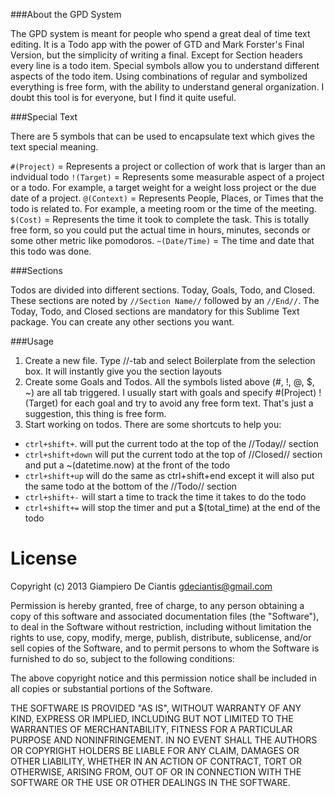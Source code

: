 ###About the GPD System

The GPD system is meant for people who spend a great deal of time text editing. It is a Todo app with the power of GTD and Mark Forster's Final Version, but the simplicity of writing a final. Except for Section headers every line is a todo item. Special symbols allow you to understand different aspects of the todo item. Using combinations of regular and symbolized everything is free form, with the ability to understand general organization. I doubt this tool is for everyone, but I find it quite useful.

###Special Text

There are 5 symbols that can be used to encapsulate text which gives the text special meaning.

`#(Project)` = Represents a project or collection of work that is larger than an indvidual todo
`!(Target)` = Represents some measurable aspect of a project or a todo. For example, a target weight for a weight loss project or the due date of a project.
`@(Context)` = Represents People, Places, or Times that the todo is related to. For example, a meeting room or the time of the meeting. 
`$(Cost)` = Represents the time it took to complete the task. This is totally free form, so you could put the actual time in hours, minutes, seconds or some other metric like pomodoros.
`~(Date/Time)` = The time and date that this todo was done.

###Sections

Todos are divided into different sections. Today, Goals, Todo, and Closed. These sections are noted by `//Section Name//` followed by an `//End//`. The Today, Todo, and Closed sections are mandatory for this Sublime Text package. You can create any other sections you want.

###Usage
1. Create a new file. Type //-tab and select Boilerplate from the selection box. It will instantly give you the section layouts
2. Create some Goals and Todos. All the symbols listed above (#, !, @, $, ~) are all tab triggered. I usually start with goals and specify #(Project) !(Target) for each goal and try to avoid any free form text. That's just a suggestion, this thing is free form.
3. Start working on todos. There are some shortcuts to help you:
* `ctrl+shift+`. will put the current todo at the top of the //Today// section
* `ctrl+shift+down` will put the current todo at the top of //Closed// section and put a ~(datetime.now) at the front of the todo
* `ctrl+shift+up` will do the same as ctrl+shift+end except it will also put the same todo at the bottom of the //Todo// section
* `ctrl+shift+-` will start a time to track the time it takes to do the todo
* `ctrl+shift+=` will stop the timer and put a $(total_time) at the end of the todo


License
=======
Copyright (c) 2013 Giampiero De Ciantis <gdeciantis@gmail.com>

Permission is hereby granted, free of charge, to any person obtaining a copy of this software and associated documentation files (the "Software"), to deal in the Software without restriction, including without limitation the rights to use, copy, modify, merge, publish, distribute, sublicense, and/or sell copies of the Software, and to permit persons to whom the Software is furnished to do so, subject to the following conditions:

The above copyright notice and this permission notice shall be included in all copies or substantial portions of the Software.

THE SOFTWARE IS PROVIDED "AS IS", WITHOUT WARRANTY OF ANY KIND, EXPRESS OR IMPLIED, INCLUDING BUT NOT LIMITED TO THE WARRANTIES OF MERCHANTABILITY, FITNESS FOR A PARTICULAR PURPOSE AND NONINFRINGEMENT. IN NO EVENT SHALL THE AUTHORS OR COPYRIGHT HOLDERS BE LIABLE FOR ANY CLAIM, DAMAGES OR OTHER LIABILITY, WHETHER IN AN ACTION OF CONTRACT, TORT OR OTHERWISE, ARISING FROM, OUT OF OR IN CONNECTION WITH THE SOFTWARE OR THE USE OR OTHER DEALINGS IN THE SOFTWARE.
